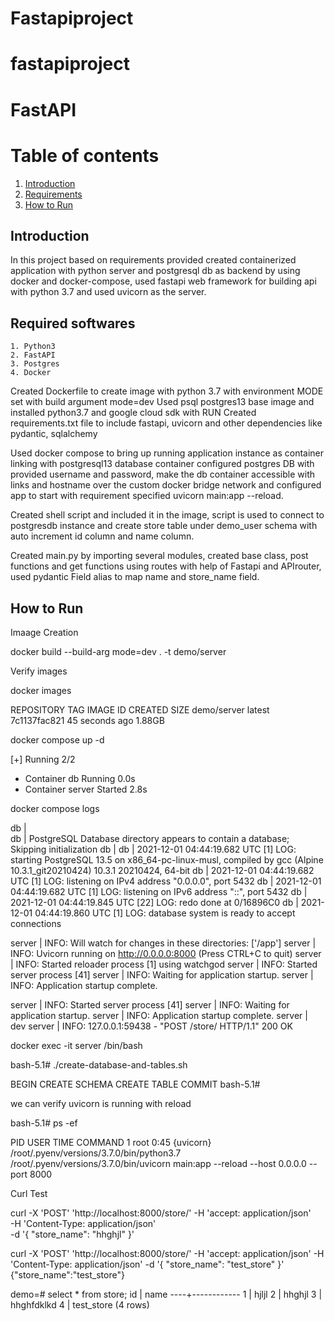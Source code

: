 # Fastapiproject


# fastapiproject

# FastAPI

# Table of contents
1. [Introduction](#introduction)
2. [Requirements](#requirements)
4. [How to Run](#howtorun)

## Introduction <a name="introduction"></a>
  In this project based on requirements provided created containerized application
  with python server and postgresql db as backend by using docker and docker-compose, 
  used fastapi web framework for  building api with python 3.7 and used uvicorn as the server.

## Required softwares <a name="requirements"></a>

    1. Python3
    2. FastAPI
    3. Postgres
    4. Docker
    
    
    
 Created  Dockerfile to create image with python 3.7 with environment MODE set with
 build argument mode=dev
 Used psql postgres13 base image and installed python3.7 and google cloud sdk with RUN
 Created requirements.txt file to include  fastapi, uvicorn and other dependencies like pydantic, sqlalchemy
 
 
 Used docker compose to bring up running application instance as container
 linking with postgresql13 database container configured postgres DB with provided
 username and password, make the db container accessible with links and hostname 
 over the custom docker bridge network and configured app to start with requirement specified
 uvicorn main:app --reload.
 
 
 Created shell script and included it in the image, script is used to connect to postgresdb instance
 and create store table  under demo_user schema with auto increment id column
 and name column.
 
 
 Created main.py by importing several modules, created base class, post functions
 and get functions using routes with help of Fastapi and APIrouter, used pydantic 
 Field alias to map name and store_name field.
 
 
 
## How to Run <a name="howtorun"></a>

Imaage Creation

docker build --build-arg mode=dev . -t demo/server
 
 Verify images
 
 
 docker images
 
 REPOSITORY    TAG             IMAGE ID       CREATED             SIZE
 demo/server   latest          7c1137fac821   45 seconds ago      1.88GB


docker compose up -d


[+] Running 2/2
 - Container db      Running                                                                      0.0s
 - Container server  Started                                                                      2.8s



 
docker compose logs



db  |               
db  | PostgreSQL Database directory appears to contain a database; Skipping initialization
db  |
db  | 2021-12-01 04:44:19.682 UTC [1] LOG:  starting PostgreSQL 13.5 on x86_64-pc-linux-musl, compiled
by gcc (Alpine 10.3.1_git20210424) 10.3.1 20210424, 64-bit
db  | 2021-12-01 04:44:19.682 UTC [1] LOG:  listening on IPv4 address "0.0.0.0", port 5432
db  | 2021-12-01 04:44:19.682 UTC [1] LOG:  listening on IPv6 address "::", port 5432
db  | 2021-12-01 04:44:19.845 UTC [22] LOG:  redo done at 0/16896C0
db  | 2021-12-01 04:44:19.860 UTC [1] LOG:  database system is ready to accept connections

server  | INFO:     Will watch for changes in these directories: ['/app']
server  | INFO:     Uvicorn running on http://0.0.0.0:8000 (Press CTRL+C to quit)
server  | INFO:     Started reloader process [1] using watchgod
server  | INFO:     Started server process [41]
server  | INFO:     Waiting for application startup.
server  | INFO:     Application startup complete.

server  | INFO:     Started server process [41]
server  | INFO:     Waiting for application startup.
server  | INFO:     Application startup complete.
server  | dev
server  | INFO:     127.0.0.1:59438 - "POST /store/ HTTP/1.1" 200 OK


docker exec -it server /bin/bash




bash-5.1# ./create-database-and-tables.sh


BEGIN
CREATE SCHEMA
CREATE TABLE
COMMIT
bash-5.1#



we can verify uvicorn is running with reload

bash-5.1# ps -ef


PID   USER     TIME  COMMAND
    1 root      0:45 {uvicorn} /root/.pyenv/versions/3.7.0/bin/python3.7 /root/.pyenv/versions/3.7.0/bin/uvicorn main:app --reload --host 0.0.0.0 --port 8000



Curl Test

curl -X 'POST'  'http://localhost:8000/store/' -H 'accept: application/json' \
  -H 'Content-Type: application/json' \
  -d '{
  "store_name": "hhghjl"
}'


 curl -X 'POST'  'http://localhost:8000/store/' -H 'accept: application/json'   -H 'Content-Type: application/json'   -d '{
  "store_name": "test_store"
}'
{"store_name":"test_store"}



demo=#  select * from store;
 id |    name
----+------------
  1 | hjljl
  2 | hhghjl
  3 | hhghfdklkd
  4 | test_store
(4 rows)



